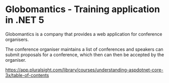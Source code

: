# Globomantics - Training application in .NET 5

Globomantics is a company that provides a web application for conference organisers. 

The conference organiser maintains a list of conferences and speakers can submit proposals for a conference, which then can then be accepted by the organiser.

https://app.pluralsight.com/library/courses/understanding-aspdotnet-core-3x/table-of-contents
